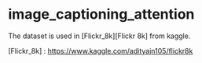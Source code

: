 # image_captioning_attention

The dataset is used in [Flickr_8k][Flickr 8k] from kaggle.






[Flickr_8k] : https://www.kaggle.com/adityajn105/flickr8k
